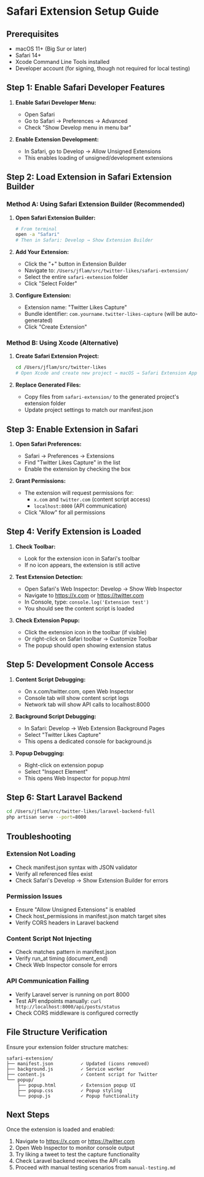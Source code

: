 # Safari Extension Setup Guide

## Prerequisites
- macOS 11+ (Big Sur or later)
- Safari 14+ 
- Xcode Command Line Tools installed
- Developer account (for signing, though not required for local testing)

## Step 1: Enable Safari Developer Features

1. **Enable Safari Developer Menu:**
   - Open Safari
   - Go to Safari → Preferences → Advanced
   - Check "Show Develop menu in menu bar"

2. **Enable Extension Development:**
   - In Safari, go to Develop → Allow Unsigned Extensions
   - This enables loading of unsigned/development extensions

## Step 2: Load Extension in Safari Extension Builder

### Method A: Using Safari Extension Builder (Recommended)

1. **Open Safari Extension Builder:**
   ```bash
   # From terminal
   open -a "Safari"
   # Then in Safari: Develop → Show Extension Builder
   ```

2. **Add Your Extension:**
   - Click the "+" button in Extension Builder
   - Navigate to: `/Users/jflam/src/twitter-likes/safari-extension/`
   - Select the entire `safari-extension` folder
   - Click "Select Folder"

3. **Configure Extension:**
   - Extension name: "Twitter Likes Capture"
   - Bundle identifier: `com.yourname.twitter-likes-capture` (will be auto-generated)
   - Click "Create Extension"

### Method B: Using Xcode (Alternative)

1. **Create Safari Extension Project:**
   ```bash
   cd /Users/jflam/src/twitter-likes
   # Open Xcode and create new project → macOS → Safari Extension App
   ```

2. **Replace Generated Files:**
   - Copy files from `safari-extension/` to the generated project's extension folder
   - Update project settings to match our manifest.json

## Step 3: Enable Extension in Safari

1. **Open Safari Preferences:**
   - Safari → Preferences → Extensions
   - Find "Twitter Likes Capture" in the list
   - Enable the extension by checking the box

2. **Grant Permissions:**
   - The extension will request permissions for:
     - `x.com` and `twitter.com` (content script access)
     - `localhost:8000` (API communication)
   - Click "Allow" for all permissions

## Step 4: Verify Extension is Loaded

1. **Check Toolbar:**
   - Look for the extension icon in Safari's toolbar
   - If no icon appears, the extension is still active

2. **Test Extension Detection:**
   - Open Safari's Web Inspector: Develop → Show Web Inspector
   - Navigate to https://x.com or https://twitter.com
   - In Console, type: `console.log('Extension test')`
   - You should see the content script is loaded

3. **Check Extension Popup:**
   - Click the extension icon in the toolbar (if visible)
   - Or right-click on Safari toolbar → Customize Toolbar
   - The popup should open showing extension status

## Step 5: Development Console Access

1. **Content Script Debugging:**
   - On x.com/twitter.com, open Web Inspector
   - Console tab will show content script logs
   - Network tab will show API calls to localhost:8000

2. **Background Script Debugging:**
   - In Safari: Develop → Web Extension Background Pages
   - Select "Twitter Likes Capture"
   - This opens a dedicated console for background.js

3. **Popup Debugging:**
   - Right-click on extension popup
   - Select "Inspect Element"
   - This opens Web Inspector for popup.html

## Step 6: Start Laravel Backend

```bash
cd /Users/jflam/src/twitter-likes/laravel-backend-full
php artisan serve --port=8000
```

## Troubleshooting

### Extension Not Loading
- Check manifest.json syntax with JSON validator
- Verify all referenced files exist
- Check Safari's Develop → Show Extension Builder for errors

### Permission Issues
- Ensure "Allow Unsigned Extensions" is enabled
- Check host_permissions in manifest.json match target sites
- Verify CORS headers in Laravel backend

### Content Script Not Injecting
- Check matches pattern in manifest.json
- Verify run_at timing (document_end)
- Check Web Inspector console for errors

### API Communication Failing
- Verify Laravel server is running on port 8000
- Test API endpoints manually: `curl http://localhost:8000/api/posts/status`
- Check CORS middleware is configured correctly

## File Structure Verification

Ensure your extension folder structure matches:
```
safari-extension/
├── manifest.json          ✓ Updated (icons removed)
├── background.js          ✓ Service worker
├── content.js             ✓ Content script for Twitter
└── popup/
    ├── popup.html         ✓ Extension popup UI
    ├── popup.css          ✓ Popup styling
    └── popup.js           ✓ Popup functionality
```

## Next Steps

Once the extension is loaded and enabled:
1. Navigate to https://x.com or https://twitter.com
2. Open Web Inspector to monitor console output
3. Try liking a tweet to test the capture functionality
4. Check Laravel backend receives the API calls
5. Proceed with manual testing scenarios from `manual-testing.md`